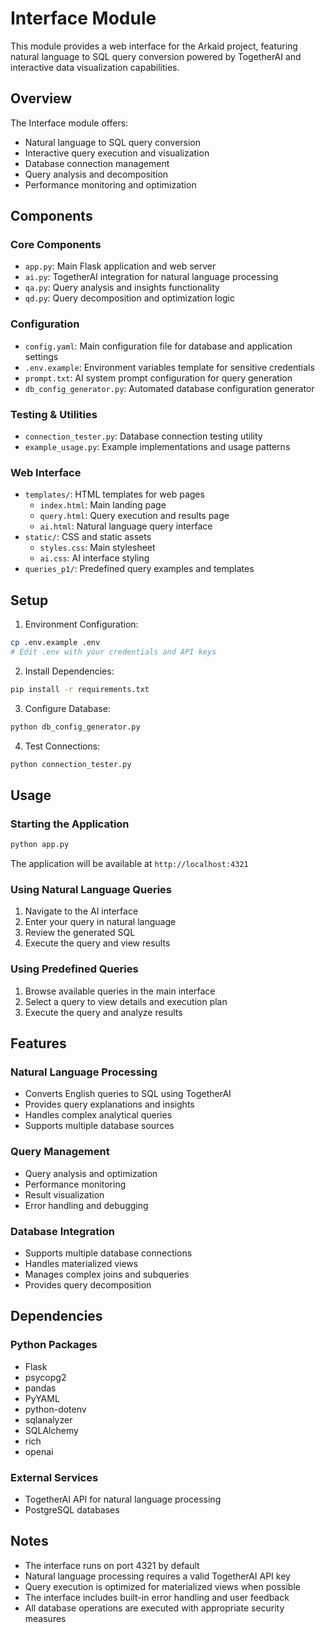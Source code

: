 # Interface Module

This module provides a web interface for the Arkaid project, featuring natural language to SQL query conversion powered by TogetherAI and interactive data visualization capabilities.

## Overview

The Interface module offers:
- Natural language to SQL query conversion
- Interactive query execution and visualization
- Database connection management
- Query analysis and decomposition
- Performance monitoring and optimization

## Components

### Core Components
- `app.py`: Main Flask application and web server
- `ai.py`: TogetherAI integration for natural language processing
- `qa.py`: Query analysis and insights functionality
- `qd.py`: Query decomposition and optimization logic

### Configuration
- `config.yaml`: Main configuration file for database and application settings
- `.env.example`: Environment variables template for sensitive credentials
- `prompt.txt`: AI system prompt configuration for query generation
- `db_config_generator.py`: Automated database configuration generator

### Testing & Utilities
- `connection_tester.py`: Database connection testing utility
- `example_usage.py`: Example implementations and usage patterns

### Web Interface
- `templates/`: HTML templates for web pages
  - `index.html`: Main landing page
  - `query.html`: Query execution and results page
  - `ai.html`: Natural language query interface
- `static/`: CSS and static assets
  - `styles.css`: Main stylesheet
  - `ai.css`: AI interface styling
- `queries_p1/`: Predefined query examples and templates

## Setup

1. Environment Configuration:
```bash
cp .env.example .env
# Edit .env with your credentials and API keys
```

2. Install Dependencies:
```bash
pip install -r requirements.txt
```

3. Configure Database:
```bash
python db_config_generator.py
```

4. Test Connections:
```bash
python connection_tester.py
```

## Usage

### Starting the Application
```bash
python app.py
```
The application will be available at `http://localhost:4321`

### Using Natural Language Queries
1. Navigate to the AI interface
2. Enter your query in natural language
3. Review the generated SQL
4. Execute the query and view results

### Using Predefined Queries
1. Browse available queries in the main interface
2. Select a query to view details and execution plan
3. Execute the query and analyze results

## Features

### Natural Language Processing
- Converts English queries to SQL using TogetherAI
- Provides query explanations and insights
- Handles complex analytical queries
- Supports multiple database sources

### Query Management
- Query analysis and optimization
- Performance monitoring
- Result visualization
- Error handling and debugging

### Database Integration
- Supports multiple database connections
- Handles materialized views
- Manages complex joins and subqueries
- Provides query decomposition

## Dependencies

### Python Packages
- Flask
- psycopg2
- pandas
- PyYAML
- python-dotenv
- sqlanalyzer
- SQLAlchemy
- rich
- openai

### External Services
- TogetherAI API for natural language processing
- PostgreSQL databases

## Notes

- The interface runs on port 4321 by default
- Natural language processing requires a valid TogetherAI API key
- Query execution is optimized for materialized views when possible
- The interface includes built-in error handling and user feedback
- All database operations are executed with appropriate security measures
